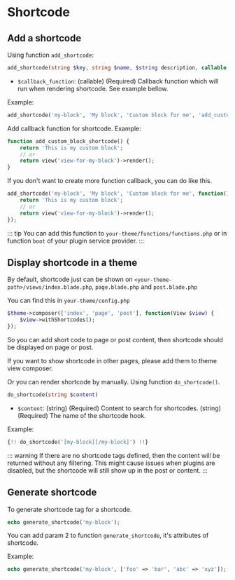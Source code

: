 # Shortcode

## Add a shortcode

Using function `add_shortcode`:

```php
add_shortcode(string $key, string $name, $string description, callable $callback_function)
```

+ `$callback_function`: (callable) (Required) Callback function which will run when rendering shortcode. See example
  bellow.

Example:

```php
add_shortcode('my-block', 'My block', 'Custom block for me', 'add_custom_block_shortcode');
```

Add callback function for shortcode. Example:

```php
function add_custom_block_shortcode() {
    return 'This is my custom block';
    // or 
    return view('view-for-my-block')->render(); 
}
```

If you don't want to create more function callback, you can do like this.

```php
add_shortcode('my-block', 'My block', 'Custom block for me', function() {
    return 'This is my custom block';
    // or 
    return view('view-for-my-block')->render(); 
});
```

::: tip
You can add this function to `your-theme/functions/functions.php` or in function `boot` of your plugin service provider.
:::

## Display shortcode in a theme

By default, shortcode just can be shown on `<your-theme-path>/views/index.blade.php`, `page.blade.php`
and `post.blade.php`

You can find this in `your-theme/config.php`

```php
$theme->composer(['index', 'page', 'post'], function(View $view) {
    $view->withShortcodes();
});
```

So you can add short code to page or post content, then shortcode should be displayed on page or post.

If you want to show shortcode in other pages, please add them to theme view composer.

Or you can render shortcode by manually. Using function `do_shortcode()`.

```php
do_shortcode(string $content)
```

+ `$content`: (string) (Required) Content to search for shortcodes. (string) (Required) The name of the shortcode
  hook.

Example:

```php
{!! do_shortcode('[my-block][/my-block]') !!}
```

::: warning
If there are no shortcode tags defined, then the content will be returned without any filtering. This might cause issues
when plugins are disabled, but the shortcode will still show up in the post or content.
:::

## Generate shortcode

To generate shortcode tag for a shortcode.

```php
echo generate_shortcode('my-block');
```

You can add param 2 to function `generate_shortcode`, it's attributes of shortcode.

Example:

```php
echo generate_shortcode('my-block', ['foo' => 'bar', 'abc' => 'xyz']);
```
